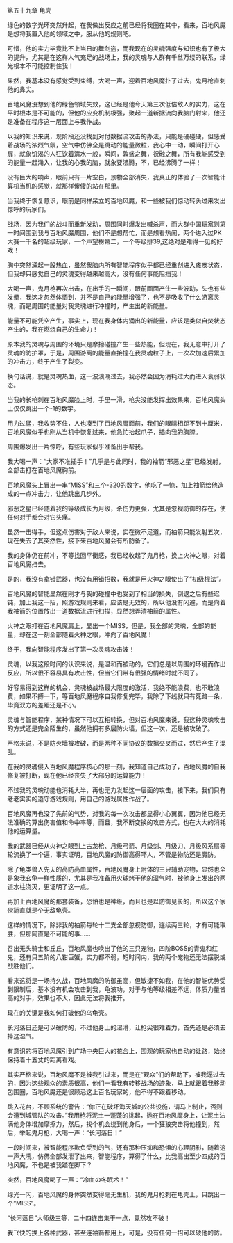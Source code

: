 第五十九章 龟壳


绿色的数字光环突然升起，在我做出反应之前已经将我圈在其中，看来，百地风魔是想将我置入他的领域之中，服从他的规则吧。

可惜，他的实力毕竟比不上当日的舞剑盗，而我现在的灵魂强度与知识也有了极大的提升，尤其是在这样人气充足的战场上，我的灵魂与人群有千丝万缕的联系，绿光根本不可能控制住我！

果然，我基本没有感觉受到束缚，大喝一声，迎着百地风魔扑了过去，鬼月枪直刺他的鼻尖。

百地风魔没想到他的绿色领域失效，这已经是他今天第三次低估敌人的实力，这在平时根本是不可能的，但他的应变机制极强，聚起一道新据流向我脑门射来，他还是准备在程序这一层面上与我作战。

以我的知识来说，现阶段还没找到对付数据流攻击的办法，只能是硬碰硬，但感受着战场的浓烈气氛，空气中仿佛全是跳动的能量微粒，我心中一动，瞬间打开心扉，就象饥渴的人狂饮着清水一般，瞬间，敦盛之舞，祝融之舞，所有我能感受到的能量一起涌入，让我的心我的脑，就象要沸腾，不，已经沸腾了一样！

没有巨大的响声，眼前只有一片空白，景物全部消失，我真正的体验了一次智能计算机当机的感觉，就那样傻傻的站在那里。

当我终于恢复意识，眼前是同样呆立的百地风魔，和一些被我们惊动转头过来发出惊呼的玩家们。

战场，因为我们的战斗而重新发动，周围同时爆发出喊杀声，而大群中国玩家则第一时间围到我与百地风魔周围，他们不是想帮忙，而是想看热闹，两个进入过PK大赛一千名的超级玩家，一个声望榜第二，一个等级排39,这绝对是难得一见的好戏！

胸中突然涌起一股热血，虽然我脑内所有智能程序似乎都已经重创进入瘫痪状态，但我却只感觉自己的灵魂变得越来越高大，没有任何事能阻挡我！

大喝一声，鬼月枪再次出击，在出手的一瞬间，眼前画面产生一些波动，头也有些发晕，我这才忽然体悟到，并不是自己的能量增强了，也不是吸收了什么游离灵魂，而是周围的能量对我灵魂进行冲撞时，产生出的新能量。

能量不可能凭空产生，事实上，现在我身体内涌出的新能量，应该是类似自焚状态产生的，我在燃烧自己的生命力！

原本我的灵魂与周围的环境只是摩擦碰撞产生一些热能，但现在，我无意中打开了灵魂的防护罩，于是，周围游离的能量直接撞在我灵魂粒子上，一次次加速后累加的冲击力，终于产生了裂变。

换句话说，就是灵魂热血，这一波浪潮过去，我必然会因为消耗过大而进入衰弱状态。

当我的长枪刺在百地风魔脸上时，手里一滑，枪尖没能发挥出效果来，百地风魔头上仅仅跳出一个-1的数字。

用力过猛，我收势不住，人也凑到了百地风魔面前，我们的眼睛相距不到十厘米，百地风魔似乎也刚从当机中恢复过来，他急忙抬起爪子，插向我的胸膛。

周围爆发出一片惊呼，有些玩家似乎准备出手帮我。

我大喝一声：“大家不准插手！”几乎是与此同时，我的袖箭“邪恶之星”已经发射，全部击打在百地风魔胸前。

百地风魔头上冒出一串“MISS”和三个-320的数字，他吃了一惊，加上袖箭给他造成的一点冲击力，让他跳出几步外。

邪恶之星已经随着我的等级成长为月级，杀伤力更强，尤其是忽视防御的存在，使任何对手都会对它头痛。

虽然一击得手，但这点伤害对于敌人来说，实在微不足道，而袖箭只能发射五次，现在失去了其突然性，接下来百地风魔会有所防备了。

我的身体仍在前冲，不等找回平衡感，我已经收起了鬼月枪，换上火神之眼，对着百地风魔扫去。

是的，我没有拿错武器，也没有用错招数，我就是用火神之眼使出了“初级棍法”。

百地风魔的智能显然在刚才与我的碰撞中也受到了相当的损失，倒退之后有些迟钝，加上我这一招，照游戏规则来看，应该是无效的，所以他没有闪避，而是向着我袖箭的位置放出一道数据流进行扫描，显然想弄清袖箭的属性。

火神之眼打在百地风魔肩上，显出一个MISS，但是，我全部的灵魂，全部的能量，却在这一刻全部随着火神之眼，冲向了百地风魔！

终于，我向智能程序发出了第一次灵魂攻击波！

灵魂，以我这段时间的认识来说，是温和而被动的，它们总是以周围的环境而作出反应，所以很不容易具有攻击性，但当它们带有很强的情绪时就不同了。

好容易得到这样的机会，灵魂被战场最大限度的激活，我绝不能浪费，也不敢浪费，如果不搏一下，等百地风魔程序自我修复完毕，我除了下线就只有死路一条，毕竟双方的差距还是不小。

灵魂与智能程序，某种情况下可以互相转换，但对百地风魔来说，我这种灵魂攻击的方式还是完全陌生的，虽然他拥有多层防火墙，但这一次，还是被攻破了。

严格来说，不是防火墙被攻破，而是两种不同协议的数据交叉而过，然后产生了混乱。

在我的灵魂侵入百地风魔程序核心的那一刻，我知道自己成功了，百地风魔的自我修复被打断，现在他已经丧失了大部分的运算能力！

不过我的灵魂动能也消耗大半，再也无力发起这一层面的攻击，接下来，我们只有老老实实的遵守游戏规则，用自己的游戏属性作战了。

百地风魔再也没了先前的气势，对我的每一次攻击都显得小心翼翼，因为他已经无法准确的算出伤害值和命中率等，而且，我不断变换的攻击方式，也在大大的消耗他的运算量。

我的武器已经从火神之眼到上古龙枪、月级弓箭、月级剑、月级刀、月级风系扇等轮流换了一个遍，事实证明，百地风魔的防御高得吓人，不管是物防还是魔防。

除了龟类兽人先天的高防高血属性，百地风魔身上附体的三只辅助宠物，显然也全是象我玄龟一样性质的，尤其是我准备用火球烤干他的湿气时，被他身上发出的两道水柱浇灭，更证明了这一点。

再加上百地风魔的那套装备，恐怕也是神级，而且也是以防御见长的，所以这个家伙简直就是个无敌龟壳。

这样的情况下，除非我的袖箭每轮十二支全部忽视防御，连续两三轮，才有可能取胜，但那简直是不可能的事……

召出无头骑士和丘丘，百地风魔也唤出了他的三只宠物，四阶BOSS的青鬼和红鬼，还有只五阶的八钳巨蟹，实力都不弱，短时间内，我的两个宠物还无法摆脱或战胜他们。

看来这将是一场持久战，百地风魔的防御虽高，但敏捷不如我，在他的智能优势受到限制后，基本没有机会攻击到我，龟波功，对于与他等级相差不远，体质力量皆高的对手，效果也不大，因此无法将我推开。

现在的关键是我如何打破他的乌龟壳。

长河落日还是可以破防的，不过他身上的湿滑，让枪尖很难着力，首先还是必须去掉这湿气。

有意识的将百地风魔引到广场中央巨大的花台上，围观的玩家也自动的让路，始终保持着十五丈的距离看戏。

其实严格来说，百地风魔不是被我引过来，而是在“观众”们的帮助下，被我逼过去的，因为这些观众的素质很高，他们一看我有转移战场的迹象，马上就跟着我移动包围圈，百地风魔还是很顾忌这上百名玩家的，他不得不跟着移动。

跳入花台，不顾系统的警告：“你正在破坏海天城的公共设施，请马上制止，否则会遭到城管队的攻击。”我用枪将泥土一蓬蓬的挑起，抛在百地风魔身上，让泥土沾满他身体增加摩擦力，然后，找个机会绕到他身后，一个狂狼突击将他撞到，然后，举起鬼月枪，大喝一声：“长河落日！”

一段时间来，被智能程序欺负受到的气，还有那种压抑和恐惧的心理阴影，随着这一声大吼，仿佛全部发泄了出来，智能程序，算得了什么，比我高出至少四成的百地风魔，不也是被我踏在脚下？

突然，百地风魔喝了一声：“冷血の冬眠术！”

绿光一闪，百地风魔的身体突然变得毫无生机，我的鬼月枪刺在龟壳上，只跳出一个“MISS”。

“长河落日”大师级三等，二十四连击集于一点，竟然攻不破！

我飞快的换上各种武器，甚至连袖箭都用上，可是，没有任何一招可以破他的防。





